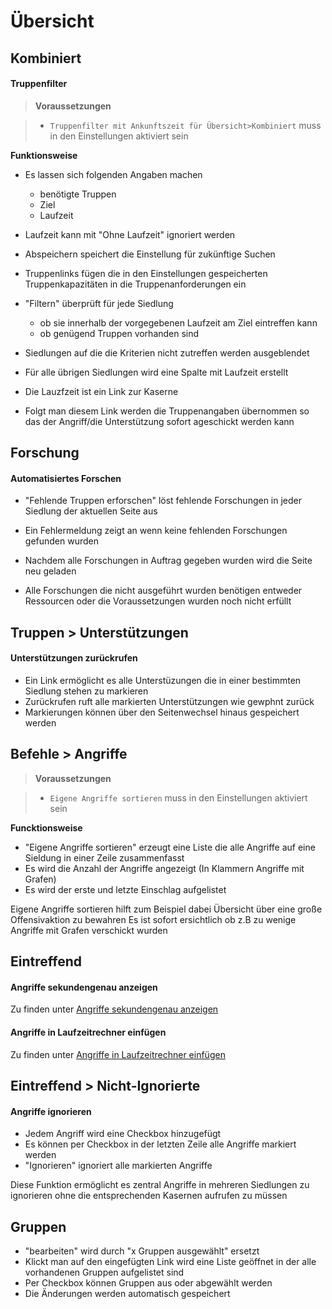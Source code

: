 # Übersicht

## Kombiniert

#### Truppenfilter

> **Voraussetzungen** 

> + `Truppenfilter mit Ankunftszeit für Übersicht>Kombiniert` muss in den Einstellungen aktiviert sein

**Funktionsweise**

+ Es lassen sich folgenden Angaben machen
	+ benötigte Truppen
	+ Ziel
	+ Laufzeit
+ Laufzeit kann mit "Ohne Laufzeit" ignoriert werden
+ Abspeichern speichert die Einstellung für zukünftige Suchen
+ Truppenlinks fügen die in den Einstellungen gespeicherten Truppenkapazitäten in die Truppenanforderungen ein

+ "Filtern" überprüft für jede Siedlung
	+ ob sie innerhalb der vorgegebenen Laufzeit am Ziel eintreffen kann
	+ ob genügend Truppen vorhanden sind
+ Siedlungen auf die die Kriterien nicht zutreffen werden ausgeblendet

+ Für alle übrigen Siedlungen wird eine Spalte mit Laufzeit erstellt
+ Die Lauzfzeit ist ein Link zur Kaserne
+ Folgt man diesem Link werden die Truppenangaben übernommen so das der Angriff/die Unterstützung sofort ageschickt werden kann


## Forschung

#### Automatisiertes Forschen

+ "Fehlende Truppen erforschen" löst fehlende Forschungen in jeder Siedlung der aktuellen Seite aus
+ Ein Fehlermeldung zeigt an wenn keine fehlenden Forschungen gefunden wurden
+ Nachdem alle Forschungen in Auftrag gegeben wurden wird die Seite neu geladen

+ Alle Forschungen die nicht ausgeführt wurden benötigen entweder Ressourcen oder die Voraussetzungen wurden noch nicht erfüllt

## Truppen > Unterstützungen

#### Unterstützungen zurückrufen

+ Ein Link ermöglicht es alle Unterstüzungen die in einer bestimmten Siedlung stehen zu markieren
+ Zurückrufen ruft alle markierten Unterstützungen wie gewphnt zurück
+ Markierungen können über den Seitenwechsel hinaus gespeichert werden

## Befehle > Angriffe

> **Voraussetzungen** 

> + `Eigene Angriffe sortieren` muss in den Einstellungen aktiviert sein

**Funcktionsweise**

+ "Eigene Angriffe sortieren" erzeugt eine Liste die alle Angriffe auf eine Sieldung in einer Zeile zusammenfasst
+ Es wird die Anzahl der Angriffe angezeigt (In Klammern Angriffe mit Grafen)
+ Es wird der erste und letzte Einschlag aufgelistet

Eigene Angriffe sortieren hilft zum Beispiel dabei Übersicht über eine große Offensivaktion zu bewahren
Es ist sofort ersichtlich ob z.B zu wenige Angriffe mit Grafen verschickt wurden

## Eintreffend

#### Angriffe sekundengenau anzeigen

Zu finden unter [Angriffe sekundengenau anzeigen](/docs/attacks#attacks-by-second)

#### Angriffe in Laufzeitrechner einfügen

Zu finden unter [Angriffe in Laufzeitrechner einfügen](/docs/runtimecalculator#insert-into-runtimecalculator)

## Eintreffend > Nicht-Ignorierte

#### Angriffe ignorieren

+ Jedem Angriff wird eine Checkbox hinzugefügt
+ Es können per Checkbox in der letzten Zeile alle Angriffe markiert werden
+ "Ignorieren" ignoriert alle markierten Angriffe

Diese Funktion ermöglicht es zentral Angriffe in mehreren Siedlungen zu ignorieren ohne die entsprechenden Kasernen aufrufen zu müssen

## Gruppen

+ "bearbeiten" wird durch "x Gruppen ausgewählt" ersetzt
+ Klickt man auf den eingefügten Link wird eine Liste geöffnet in der alle vorhandenen Gruppen aufgelistet sind
+ Per Checkbox können Gruppen aus oder abgewählt werden
+ Die Änderungen werden automatisch gespeichert


